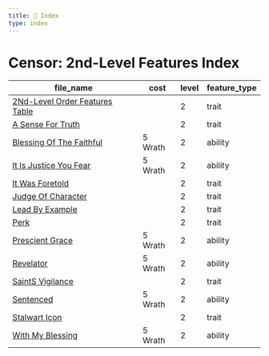 ```yaml
---
title: 📑 Index
type: index
---
```


# Censor: 2nd-Level Features Index

| file_name                                                                 | cost    | level | feature_type |
| ------------------------------------------------------------------------- | ------- | ----- | ------------ |
| [2Nd-Level Order Features Table](../2Nd-Level%20Order%20Features%20Table) |         | 2     | trait        |
| [A Sense For Truth](../A%20Sense%20For%20Truth)                           |         | 2     | trait        |
| [Blessing Of The Faithful](../Blessing%20Of%20The%20Faithful)             | 5 Wrath | 2     | ability      |
| [It Is Justice You Fear](../It%20Is%20Justice%20You%20Fear)               | 5 Wrath | 2     | ability      |
| [It Was Foretold](../It%20Was%20Foretold)                                 |         | 2     | trait        |
| [Judge Of Character](../Judge%20Of%20Character)                           |         | 2     | trait        |
| [Lead By Example](../Lead%20By%20Example)                                 |         | 2     | trait        |
| [Perk](../Perk)                                                           |         | 2     | trait        |
| [Prescient Grace](../Prescient%20Grace)                                   | 5 Wrath | 2     | ability      |
| [Revelator](../Revelator)                                                 | 5 Wrath | 2     | ability      |
| [SaintS Vigilance](../SaintS%20Vigilance)                                 |         | 2     | trait        |
| [Sentenced](../Sentenced)                                                 | 5 Wrath | 2     | ability      |
| [Stalwart Icon](../Stalwart%20Icon)                                       |         | 2     | trait        |
| [With My Blessing](../With%20My%20Blessing)                               | 5 Wrath | 2     | ability      |
